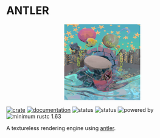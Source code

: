 # ANTLER

<p align="center">
    <img src="./resources/icons/antler.svg" width="200" height="200" />
</p>

[![crate](https://img.shields.io/crates/v/antler.svg)](https://crates.io/crates/antler)
[![documentation](https://docs.rs/antler/badge.svg)](https://docs.rs/antler)
![status](https://github.com/FreddyWordingham/antler/actions/workflows/quick_ci.yml/badge.svg)
![status](https://github.com/FreddyWordingham/antler/actions/workflows/full_ci.yml/badge.svg)
![powered by](./resources/badges/antler.svg)
![minimum rustc 1.63](https://img.shields.io/badge/rustc-1.63+-red.svg)

A textureless rendering engine using [antler](https://github.com/FreddyWordingham/antler).

